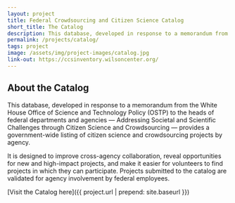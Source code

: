 ```yaml
---
layout: project
title: Federal Crowdsourcing and Citizen Science Catalog
short_title: The Catalog
description: This database, developed in response to a memorandum from the White House Office of Science and Technology Policy (OSTP) provides a government-wide listing of citizen science and crowdsourcing projects by agency.
permalink: /projects/catalog/
tags: project
image: /assets/img/project-images/catalog.jpg
link-out: https://ccsinventory.wilsoncenter.org/
---
```


## About the Catalog
This database, developed in response to a memorandum from the White House Office of Science and Technology Policy (OSTP) to the heads of federal departments and agencies — Addressing Societal and Scientific Challenges through Citizen Science and Crowdsourcing — provides a government-wide listing of citizen science and crowdsourcing projects by agency. 

It is designed to improve cross-agency collaboration, reveal opportunities for new and high-impact projects, and make it easier for volunteers to find projects in which they can participate. Projects submitted to the catalog are validated for agency involvement by federal employees.

[Visit the Catalog here]({{ project.url | prepend: site.baseurl }})